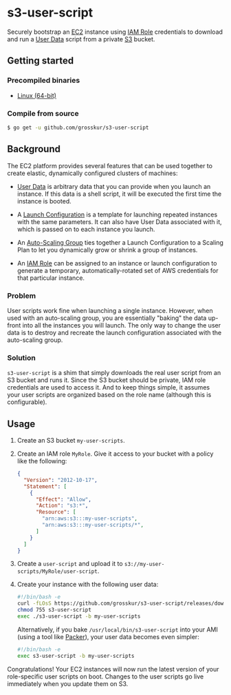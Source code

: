 # s3-user-script

Securely bootstrap an [EC2][ec2] instance using [IAM Role][iam-role]
credentials to download and run a [User Data][user-data] script from a
private [S3][s3] bucket.

## Getting started

### Precompiled binaries

* [Linux (64-bit)](https://github.com/grosskur/s3-user-script/releases/download/v20140226/s3-user-script)

### Compile from source

```bash
$ go get -u github.com/grosskur/s3-user-script
```

## Background

The EC2 platform provides several features that can be used together
to create elastic, dynamically configured clusters of machines:

* [User Data][user-data] is arbitrary data that you can provide when
  you launch an instance. If this data is a shell script, it will be
  executed the first time the instance is booted.

* A [Launch Configuration][launch-configuration] is a template for
  launching repeated instances with the same parameters. It can also
  have User Data associated with it, which is passed on to each
  instance you launch.

* An [Auto-Scaling Group][auto-scaling-group] ties together a Launch
  Configuration to a Scaling Plan to let you dynamically grow or
  shrink a group of instances.

* An [IAM Role][iam-role] can be assigned to an instance or launch
  configuration to generate a temporary, automatically-rotated set of
  AWS credentials for that particular instance.

### Problem

User scripts work fine when launching a single instance. However, when
used with an auto-scaling group, you are essentially "baking" the data
up-front into all the instances you will launch. The only way to
change the user data is to destroy and recreate the launch
configuration associated with the auto-scaling group.

### Solution

`s3-user-script` is a shim that simply downloads the real user script
from an S3 bucket and runs it. Since the S3 bucket should be private,
IAM role credentials are used to access it. And to keep things simple,
it assumes your user scripts are organized based on the role name
(although this is configurable).

## Usage

1. Create an S3 bucket `my-user-scripts`.

2. Create an IAM role `MyRole`. Give it access to your bucket with a
   policy like the following:

   ```json
   {
     "Version": "2012-10-17",
     "Statement": [
       {
         "Effect": "Allow",
         "Action": "s3:*",
         "Resource": [
           "arn:aws:s3:::my-user-scripts",
           "arn:aws:s3:::my-user-scripts/*",
         ]
       }
     ]
   }
   ```

3. Create a `user-script` and upload it to `s3://my-user-scripts/MyRole/user-script`.

4. Create your instance with the following user data:

   ```bash
   #!/bin/bash -e
   curl -fLOsS https://github.com/grosskur/s3-user-script/releases/download/v20140226/s3-user-script
   chmod 755 s3-user-script
   exec ./s3-user-script -b my-user-scripts
   ```

   Alternatively, if you bake `/usr/local/bin/s3-user-script` into
   your AMI (using a tool like [Packer][packer]), your user data
   becomes even simpler:

   ```bash
   #!/bin/bash -e
   exec s3-user-script -b my-user-scripts
   ```

Congratulations! Your EC2 instances will now run the latest version of
your role-specific user scripts on boot. Changes to the user scripts
go live immediately when you update them on S3.

[ec2]: http://docs.aws.amazon.com/AWSEC2/latest/UserGuide/concepts.html
[iam-role]: http://docs.aws.amazon.com/AWSEC2/latest/UserGuide/iam-roles-for-amazon-ec2.html
[user-data]: http://docs.aws.amazon.com/AWSEC2/latest/UserGuide/user-data.html
[s3]: http://docs.aws.amazon.com/AmazonS3/latest/dev/Welcome.html
[launch-configuration]: http://docs.aws.amazon.com/AutoScaling/latest/DeveloperGuide/WorkingWithLaunchConfig.html
[auto-scaling-group]: http://docs.aws.amazon.com/AutoScaling/latest/DeveloperGuide/WorkingWithASG.html
[scaling-plan]: http://docs.aws.amazon.com/AutoScaling/latest/DeveloperGuide/scaling_plan.html
[packer]: https://github.com/mitchellh/packer
